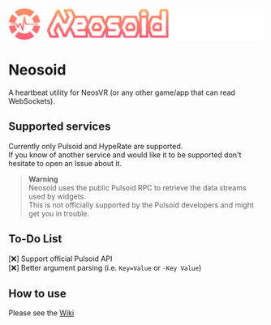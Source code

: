 ![Neosoid Banner](https://github.com/JanoschABR/neosoid/blob/master/NeosoidBanner.png?raw=true)

# Neosoid
A heartbeat utility for NeosVR (or any other game/app that can read WebSockets).

## Supported services
Currently only Pulsoid and HypeRate are supported.  
If you know of another service and would like it to be supported don't hesitate to open an Issue about it.

>**Warning**  
> Neosoid uses the public Pulsoid RPC to retrieve the data streams used by widgets.  
> This is not officially supported by the Pulsoid developers and might get you in trouble.

## To-Do List  
<!-- Use :x: for uncompleted tasks and :heavy_check_mark: for completed tasks. -->
[:x:] Support official Pulsoid API  
[:x:] Better argument parsing (i.e. `Key=Value` or `-Key Value`)

## How to use
Please see the [Wiki](https://github.com/JanoschABR/neosoid/wiki)
